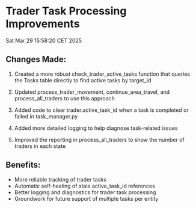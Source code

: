 # Trader Task Processing Improvements
Sat Mar 29 15:58:20 CET 2025

## Changes Made:

1. Created a more robust check_trader_active_tasks function that queries the Tasks table directly to find active tasks by target_id

2. Updated process_trader_movement, continue_area_travel, and process_all_traders to use this approach

3. Added code to clear trader.active_task_id when a task is completed or failed in task_manager.py

4. Added more detailed logging to help diagnose task-related issues

5. Improved the reporting in process_all_traders to show the number of traders in each state

## Benefits:

- More reliable tracking of trader tasks
- Automatic self-healing of stale active_task_id references
- Better logging and diagnostics for trader task processing
- Groundwork for future support of multiple tasks per entity
